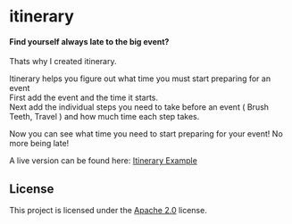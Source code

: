 itinerary
===========

<h4>Find yourself always late to the big event?</h4>

Thats why I created itinerary.

Itinerary helps you figure out what time you must start preparing for an event<br>
First add the event and the time it starts.<br>
Next add the individual steps you need to take before an event ( Brush Teeth, Travel ) and how much time each step takes.<br>

Now you can see what time you need to start preparing for your event! No more being late!

A live version can be found here: <a href='https://www.clickthisnick.com/itinerary/itinerary.html' target='_blank'>Itinerary Example</a>

## License

This project is licensed under the [Apache 2.0](LICENSE) license.
